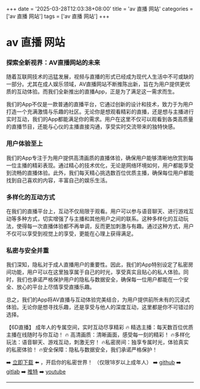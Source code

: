 +++
date = '2025-03-28T12:03:38+08:00'
title = 'av 直播 网站'
categories = ['av 直播 网站']
tags = ['av 直播 网站']
+++

# av 直播 网站

### 探索全新视界：AV直播网站的未来

随着互联网技术的迅猛发展，视频与直播的形式已经成为现代人生活中不可或缺的一部分。尤其在成人娱乐领域，AV直播网站不断推陈出新，旨在为用户提供更优质的互动体验。而我们全新推出的直播App，正是为了满足这一需求而生。

我们的App不仅是一款普通的直播平台，它通过创新的设计和技术，致力于为用户打造一个充满激情与乐趣的社区。无论你是想观看精彩的直播，还是想与主播进行实时互动，我们的App都能满足你的需求。用户在这里不仅可以观看到各类高质量的直播节目，还能与心仪的主播直接沟通，享受实时交流带来的独特快感。

### 用户体验至上

我们的App专注于为用户提供高清画质的直播体验，确保用户能够清晰地欣赏到每一位主播的精彩表现。通过精心的技术优化，无论是网络环境如何，用户都能享受到流畅的直播体验。此外，我们每天精心挑选数百位优质主播，确保每位用户都能找到自己喜欢的内容，丰富自己的娱乐生活。

### 多样化的互动方式

在我们的直播平台上，互动不仅局限于观看。用户可以参与语音聊天、进行游戏互动等多种方式，切实增强了与主播和其他用户之间的联系。这种多样化的互动玩法，使得每一次直播体验都不再单调，反而更加刺激与有趣。通过这种方式，用户不仅可以享受到视觉上的享受，更能在心理上获得满足。

### 私密与安全并重

我们深知，隐私对于成人直播用户的重要性。因此，我们的App特别设定了私密房间功能，用户可以在这里独享属于自己的时光，享受真实且贴心的私人体验。同时，我们也承诺严格保护用户的隐私与数据安全，确保每一位用户都能在一个安全、放心的平台上尽情享受直播乐趣。

总之，我们的App将AV直播与互动体验完美结合，为用户提供前所未有的沉浸式体验。无论你是想寻找乐趣，还是享受与他人的深度互动，这里都是你不可错过的选择。

【6D直播】
成年人的专属空间，实时互动尽享精彩
🔥 精选主播：每天数百位优质主播在线随时与你互动！
🔥 高清画质：清晰画面，感受每一刻的精彩！
🔥多样化玩法：语音聊天、游戏互动，刺激无穷！
🔥私密房间：独享专属时光，体验真实的私密体验！
🔥安全保障：隐私与数据安全，我们承诺严格保护！

➡️ [立即下载](https://down123.s3.ap-east-1.amazonaws.com/down/down.html?channelCode=blog) ⬅️ ，开启你的私密世界！
（仅限18岁以上成年人）
➡️ [github](https://aldult-live.github.io/)
➡️ [gitlab](https://seo-09598d.gitlab.io/)
➡️ [推特](https://x.com/wegame33)
➡️ [youtube](https://www.youtube.com/@6Dlive)

---
